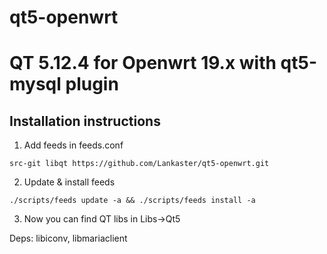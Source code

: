 # qt5-openwrt
QT 5.12.4 for Openwrt 19.x with qt5-mysql plugin
=========================

Installation instructions
-------------------------

1. Add feeds in feeds.conf


```
src-git libqt https://github.com/Lankaster/qt5-openwrt.git
```

2. Update & install feeds

```
./scripts/feeds update -a && ./scripts/feeds install -a
```

3. Now you can find QT libs in Libs->Qt5

Deps: libiconv, libmariaclient
